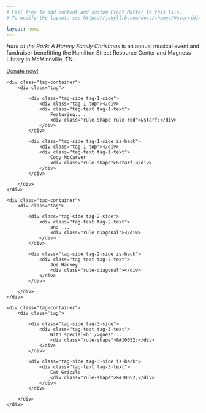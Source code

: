 ```yaml
---
# Feel free to add content and custom Front Matter to this file.
# To modify the layout, see https://jekyllrb.com/docs/themes/#overriding-theme-defaults

layout: home
---
```


*Hark at the Park: A Harvey Family Christmas* is an annual musical event and fundraiser
benefitting the Hamilton Street Resource Center and Magness Library in McMinnville, TN.

[Donate now!](/donate/)

<div class="tags">

    <div class="tag-container">
        <div class="tag">

            <div class="tag-side tag-1-side">
                <div class="tag-1-top"></div>
                <div class="tag-text tag-1-text">
                    Featuring....
                    <div class="rule-shape rule-red">&starf;</div>
                </div>
            </div>

            <div class="tag-side tag-1-side is-back">
                <div class="tag-1-top"></div>
                <div class="tag-text tag-1-text">
                    Cody McCarver
                    <div class="rule-shape">&starf;</div>
                </div>
            </div>

        </div>
    </div>

    <div class="tag-container">
        <div class="tag">

            <div class="tag-side tag-2-side">
                <div class="tag-text tag-2-text">
                    and ...
                    <div class="rule-diagonal"></div>
                </div>
            </div>

            <div class="tag-side tag-2-side is-back">
                <div class="tag-text tag-2-text">
                    Joe Harvey
                    <div class="rule-diagonal"></div>
                </div>
            </div>

        </div>
    </div>

    <div class="tag-container">
        <div class="tag">

            <div class="tag-side tag-3-side">
                <div class="tag-text tag-3-text">
                    With special<br />guest...
                    <div class="rule-shape">&#10052;</div>
                </div>
            </div>

            <div class="tag-side tag-3-side is-back">
                <div class="tag-text tag-3-text">
                    Cat Grizzle
                    <div class="rule-shape">&#10052;</div>
                </div>
            </div>

        </div>
    </div>

</div>